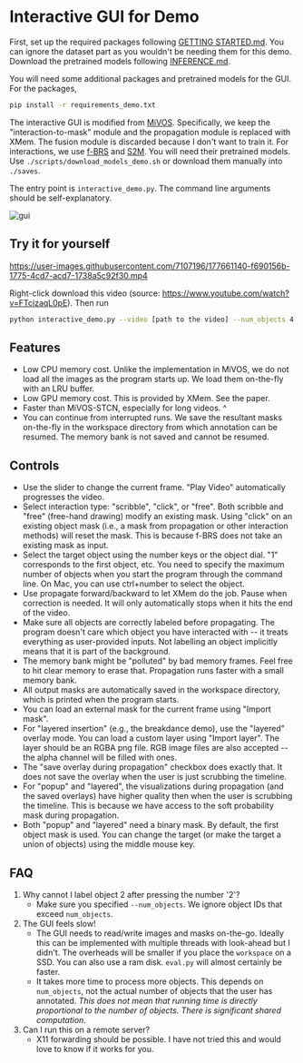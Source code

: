 # Interactive GUI for Demo

First, set up the required packages following [GETTING STARTED.md](./GETTING_STARTED.md). You can ignore the dataset part as you wouldn't be needing them for this demo. Download the pretrained models following [INFERENCE.md](./INFERENCE.md).

You will need some additional packages and pretrained models for the GUI. For the packages,

```bash
pip install -r requirements_demo.txt
```

The interactive GUI is modified from [MiVOS](https://github.com/hkchengrex/MiVOS). Specifically, we keep the "interaction-to-mask" module and the propagation module is replaced with XMem. The fusion module is discarded because I don't want to train it.
For interactions, we use [f-BRS](https://github.com/saic-vul/fbrs_interactive_segmentation) and [S2M](https://github.com/hkchengrex/Scribble-to-Mask). You will need their pretrained models. Use `./scripts/download_models_demo.sh` or download them manually into `./saves`.

The entry point is `interactive_demo.py`. The command line arguments should be self-explanatory.

![gui](https://imgur.com/uAImD80.jpg)

## Try it for yourself

https://user-images.githubusercontent.com/7107196/177661140-f690156b-1775-4cd7-acd7-1738a5c92f30.mp4

Right-click download this video (source: https://www.youtube.com/watch?v=FTcjzaqL0pE). Then run

```bash
python interactive_demo.py --video [path to the video] --num_objects 4
```

## Features

* Low CPU memory cost. Unlike the implementation in MiVOS, we do not load all the images as the program starts up. We load them on-the-fly with an LRU buffer.
* Low GPU memory cost. This is provided by XMem. See the paper.
* Faster than MiVOS-STCN, especially for long videos. ^
* You can continue from interrupted runs. We save the resultant masks on-the-fly in the workspace directory from which annotation can be resumed. The memory bank is not saved and cannot be resumed.

## Controls

* Use the slider to change the current frame. "Play Video" automatically progresses the video.
* Select interaction type: "scribble", "click", or "free". Both scribble and "free" (free-hand drawing) modify an existing mask. Using "click" on an existing object mask (i.e., a mask from propagation or other interaction methods) will reset the mask. This is because f-BRS does not take an existing mask as input.
* Select the target object using the number keys or the object dial. "1" corresponds to the first object, etc. You need to specify the maximum number of objects when you start the program through the command line. On Mac, you can use ctrl+number to select the object.
* Use propagate forward/backward to let XMem do the job. Pause when correction is needed. It will only automatically stops when it hits the end of the video.
* Make sure all objects are correctly labeled before propagating. The program doesn't care which object you have interacted with -- it treats everything as user-provided inputs. Not labelling an object implicitly means that it is part of the background.
* The memory bank might be "polluted" by bad memory frames. Feel free to hit clear memory to erase that. Propagation runs faster with a small memory bank.
* All output masks are automatically saved in the workspace directory, which is printed when the program starts.
* You can load an external mask for the current frame using "Import mask".
* For "layered insertion" (e.g., the breakdance demo), use the "layered" overlay mode. You can load a custom layer using "Import layer". The layer should be an RGBA png file. RGB image files are also accepted -- the alpha channel will be filled with ones.
* The "save overlay during propagation" checkbox does exactly that. It does not save the overlay when the user is just scrubbing the timeline.
* For "popup" and "layered", the visualizations during propagation (and the saved overlays) have higher quality then when the user is scrubbing the timeline. This is because we have access to the soft probability mask during propagation.
* Both "popup" and "layered" need a binary mask. By default, the first object mask is used. You can change the target (or make the target a union of objects) using the middle mouse key.

## FAQ

1. Why cannot I label object 2 after pressing the number '2'?
   - Make sure you specified `--num_objects`. We ignore object IDs that exceed `num_objects`.
2. The GUI feels slow!
   - The GUI needs to read/write images and masks on-the-go. Ideally this can be implemented with multiple threads with look-ahead but I didn't. The overheads will be smaller if you place the `workspace` on a SSD. You can also use a ram disk. `eval.py` will almost certainly be faster.
   - It takes more time to process more objects. This depends on `num_objects`, not the actual number of objects that the user has annotated. *This does not mean that running time is directly proportional to the number of objects. There is significant shared computation.*
3. Can I run this on a remote server?
   - X11 forwarding should be possible. I have not tried this and would love to know if it works for you.
